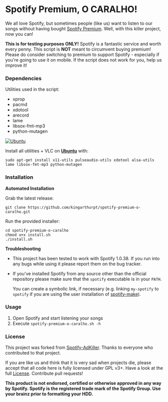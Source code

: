 # Spotify Premium, O CARALHO!

We all love Spotify, but sometimes people (like us) want to listen to our songs without having bought [Spotify Premium](https://www.spotify.com/premium/). Well, with this killer project, now you can!

**This is for testing purposes ONLY!** Spotify is a fantastic service and worth every penny. This script is **NOT** meant to circumvent buying premium! Please do consider switching to premium to support Spotify - especially if you're going to use it on mobile. If the script does not work for you, help us improve it!

### Dependencies

Utilities used in the script:
  - xprop
  - pacmd
  - xdotool
  - arecord
  - lame
  - libsox-fmt-mp3
  - python-mutagen

[![Ubuntu](http://spreadubuntu.neomenlo.org/files/banner-468x60.png)](http://www.ubuntu.com/)

Install all utilities + VLC on **[Ubuntu](http://www.ubuntu.com/)** with:

    sudo apt-get install x11-utils pulseaudio-utils xdotool alsa-utils lame libsox-fmt-mp3 python-mutagen

### Installation

**Automated Installation**

Grab the latest release:

    git clone https://github.com/kingarthurpt/spotify-premium-o-caralho.git

Run the provided installer:

    cd spotify-premium-o-caralho
    chmod u+x install.sh
    ./install.sh

**Troubleshooting**

- This project has been tested to work with Spotify 1.0.38. If you run into any bugs while using it please report them on the bug tracker.

- If you've installed Spotify from any source other than the official repository please make sure that the `spotify` executable is in your `PATH`.

    You can create a symbolic link, if necessary (e.g. linking `my-spotify` to `spotify` if you are using the user installation of [spotify-make](https://github.com/leamas/spotify-make)).

### Usage

1. Open Spotify and start listening your songs
2. Execute ```spotify-premium-o-caralho.sh -h```

### License

This project was forked from [Spotify-AdKiller](https://github.com/SecUpwN/Spotify-AdKiller).
Thanks to everyone who contributed to that project.

If you are like us and think that it is very sad when projects die, please accept that all code here is fully licensed under GPL v3+. Have a look at the full [License](https://github.com/kingarthurpt/spotify-premium-o-caralho/blob/master/LICENSE). Contribute pull requests!

**This product is not endorsed, certified or otherwise approved in any way by Spotify. Spotify is the registered trade mark of the Spotify Group. Use your brainz prior to formatting your HDD.**
